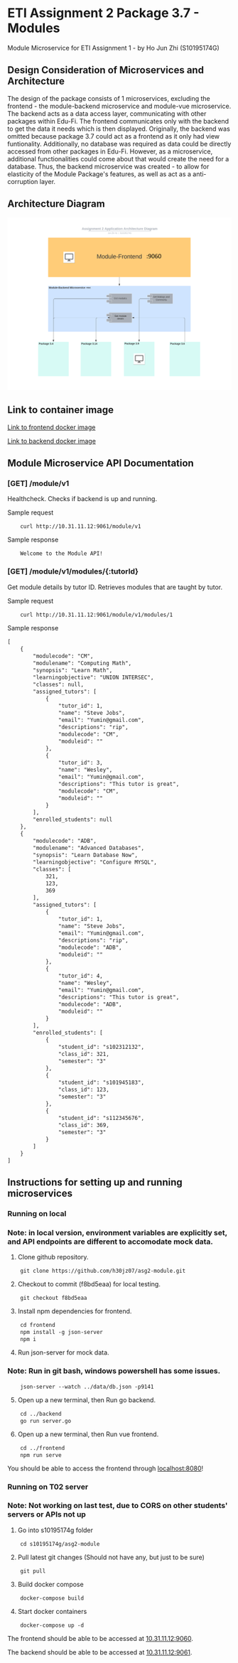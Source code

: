 # ETI Assignment 2 Package 3.7 - Modules
Module Microservice for ETI Assignment 1 - by Ho Jun Zhi (S10195174G)
## Design Consideration of Microservices and Architecture
The design of the package consists of 1 microservices, excluding the frontend - the module-backend microservice and module-vue microservice.
The backend acts as a data access layer, communicating with other packages within Edu-Fi. The frontend communicates only with the backend to get the data it needs which is then displayed. 
Originally, the backend was omitted because package 3.7 could act as a frontend as it only had view funtionality. Additionally, no database was required as data could be directly accessed from other packages in Edu-Fi. However, as a microservice, additional functionalities could come about that would create the need for a database. Thus, the backend microservice was created - to allow for elasticity of the Module Package's features, as well as act as a anti-corruption layer.

## Architecture Diagram
![Application Architecture Diagram](Asg2_Architecture_Diagram(Labeled).png)

## Link to container image
[Link to frontend docker image](https://hub.docker.com/repository/docker/h30jz07/module-vue)

[Link to backend docker image](https://hub.docker.com/repository/docker/h30jz07/module-backend)

## Module Microservice API Documentation
### [GET] /module/v1
Healthcheck.
Checks if backend is up and running.

Sample request
```
    curl http://10.31.11.12:9061/module/v1
```
Sample response
```
    Welcome to the Module API!
```

### [GET] /module/v1/modules/{:tutorId}
Get module details by tutor ID.
Retrieves modules that are taught by tutor.

Sample request
```
    curl http://10.31.11.12:9061/module/v1/modules/1
```
Sample response
```
[
    {
        "modulecode": "CM",
        "modulename": "Computing Math",
        "synopsis": "Learn Math",
        "learningobjective": "UNION INTERSEC",
        "classes": null,
        "assigned_tutors": [
            {
                "tutor_id": 1,
                "name": "Steve Jobs",
                "email": "Yumin@gmail.com",
                "descriptions": "rip",
                "modulecode": "CM",
                "moduleid": ""
            },
            {
                "tutor_id": 3,
                "name": "Wesley",
                "email": "Yumin@gmail.com",
                "descriptions": "This tutor is great",
                "modulecode": "CM",
                "moduleid": ""
            }
        ],
        "enrolled_students": null
    },
    {
        "modulecode": "ADB",
        "modulename": "Advanced Databases",
        "synopsis": "Learn Database Now",
        "learningobjective": "Configure MYSQL",
        "classes": [
            321,
            123,
            369
        ],
        "assigned_tutors": [
            {
                "tutor_id": 1,
                "name": "Steve Jobs",
                "email": "Yumin@gmail.com",
                "descriptions": "rip",
                "modulecode": "ADB",
                "moduleid": ""
            },
            {
                "tutor_id": 4,
                "name": "Wesley",
                "email": "Yumin@gmail.com",
                "descriptions": "This tutor is great",
                "modulecode": "ADB",
                "moduleid": ""
            }
        ],
        "enrolled_students": [
            {
                "student_id": "s102312132",
                "class_id": 321,
                "semester": "3"
            },
            {
                "student_id": "s101945183",
                "class_id": 123,
                "semester": "3"
            },
            {
                "student_id": "s112345676",
                "class_id": 369,
                "semester": "3"
            }
        ]
    }
]
```

## Instructions for setting up and running microservices
### Running on local
### Note: in local version, environment variables are explicitly set, and API endpoints are different to accomodate mock data.
1. Clone github repository. 
```
    git clone https://github.com/h30jz07/asg2-module.git
``` 
2. Checkout to commit (f8bd5eaa) for local testing.
```
    git checkout f8bd5eaa
``` 
3. Install npm dependencies for frontend.
```
    cd frontend
    npm install -g json-server
    npm i
```    
4. Run json-server for mock data.
### Note: Run in git bash, windows powershell has some issues. 
```
    json-server --watch ../data/db.json -p9141
```
5. Open up a new terminal, then Run go backend.
```
    cd ../backend
    go run server.go
```    
6. Open up a new terminal, then Run vue frontend.
```
    cd ../frontend
    npm run serve
```    
You should be able to access the frontend through [localhost:8080](localhost:8080)!

### Running on T02 server
### Note: Not working on last test, due to CORS on other students' servers or APIs not up
1. Go into s10195174g folder
```
    cd s10195174g/asg2-module
```    
2. Pull latest git changes (Should not have any, but just to be sure)
```
    git pull
```    
3. Build docker compose
```
    docker-compose build
```    
4. Start docker containers
```
    docker-compose up -d
```
The frontend should be able to be accessed at [10.31.11.12:9060](10.31.11.12:9060).

The backend should be able to be accessed at [10.31.11.12:9061](10.31.11.12:9061/module/v1).
